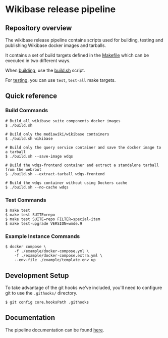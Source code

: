 # Wikibase release pipeline

## Repository overview

The wikibase release pipeline contains scripts used for building, testing and publishing Wikibase docker images and tarballs.

It contains a set of build targets defined in the [Makefile](./Makefile) which can be executed in two different ways.

When [building](docs/topics/pipeline.md), use the [build.sh](build.sh) script.

For [testing](docs/topics/testing.md), you can use `test`, `test-all` make targets.

## Quick reference

### Build Commands

```
# Build all wikibase suite components docker images
$ ./build.sh

# Build only the mediawiki/wikibase containers
$ ./build.sh wikibase

# Build only the query service container and save the docker image to a tarball
$ ./build.sh --save-image wdqs

# Build the wdqs-frontend container and extract a standalone tarball from the webroot
$ ./build.sh --extract-tarball wdqs-frontend

# Build the wdqs container without using Dockers cache
$ ./build.sh --no-cache wdqs
```

### Test Commands

```
$ make test
$ make test SUITE=repo
$ make test SUITE=repo FILTER=special-item
$ make test-upgrade VERSION=wmde.9
```

### Example Instance Commands

```
$ docker compose \
    -f ./example/docker-compose.yml \
    -f ./example/docker-compose.extra.yml \
    --env-file ./example/template.env up
```

## Development Setup

To take advantage of the git hooks we've included, you'll need to configure git to use the `.githooks/` directory.

```
$ git config core.hooksPath .githooks
```

## Documentation

The pipeline documentation can be found [here](docs/index.md).
